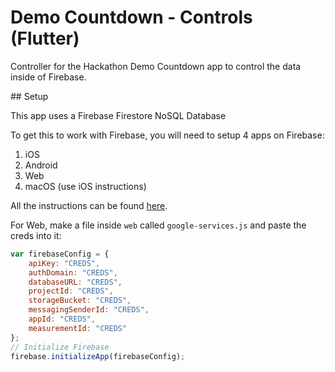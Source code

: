 # Demo Countdown - Controls (Flutter)

Controller for the Hackathon Demo Countdown app to control the data inside of Firebase.

## Setup

This app uses a Firebase Firestore NoSQL Database

To get this to work with Firebase, you will need to setup 4 apps on Firebase:

1. iOS
2. Android
3. Web
4. macOS (use iOS instructions)

All the instructions can be found [here](https://firebase.google.com/docs/flutter/setup).

For Web, make a file inside `web` called `google-services.js` and paste the creds into it:

```javascript
var firebaseConfig = {
    apiKey: "CREDS",
    authDomain: "CREDS",
    databaseURL: "CREDS",
    projectId: "CREDS",
    storageBucket: "CREDS",
    messagingSenderId: "CREDS",
    appId: "CREDS",
    measurementId: "CREDS"
};
// Initialize Firebase
firebase.initializeApp(firebaseConfig);
```
